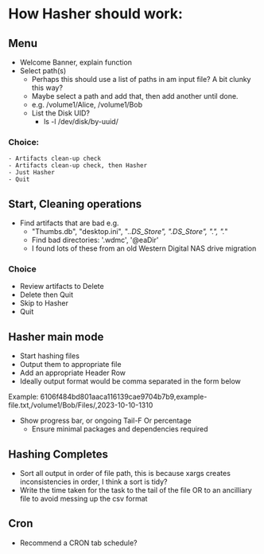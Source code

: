 # How Hasher should work:


## Menu
- Welcome Banner, explain function
- Select path(s)
	- Perhaps this should use a list of paths in am input file? A bit clunky this way?
	- Maybe select a path and add that, then add another until done.
	-  e.g. /volume1/Alice, /volume1/Bob
	- List the Disk UID?
		- ls -l /dev/disk/by-uuid/
	
### Choice:
	- Artifacts clean-up check
	- Artifacts clean-up check, then Hasher
	- Just Hasher
	- Quit	

## Start, Cleaning operations
- Find artifacts that are bad e.g.
	- "Thumbs.db", "desktop.ini", "._.DS_Store", ".DS_Store", "._*", ".*"
	- Find bad directories: '.wdmc', '@eaDir'
	- I found lots of these from an old Western Digital NAS drive migration

### Choice
- Review artifacts to Delete
- Delete then Quit
- Skip to Hasher
- Quit

## Hasher main mode
- Start hashing files
- Output them to appropriate file
- Add an appropriate Header Row
- Ideally output format would be comma separated in the form below

<Hash><Filename><Full Path><Date>

Example:
6106f484bd801aaca116139cae9704b7b9,example-file.txt,/volume1/Bob/Files/,2023-10-10-1310 

- Show progress bar, or ongoing Tail-F Or percentage
	- Ensure minimal packages and dependencies required


## Hashing Completes
- Sort all output in order of file path, this is because xargs creates inconsistencies in order, I think a sort is tidy?
- Write the time taken for the task to the tail of the file OR to an ancilliary file to avoid messing up the csv format

## Cron
- Recommend a CRON tab schedule?
